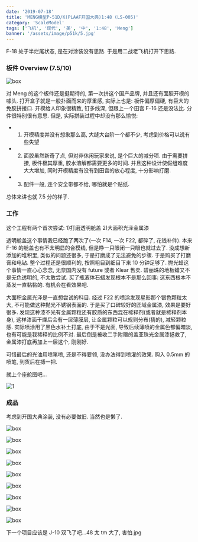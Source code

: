 ```yaml
---
date: '2019-07-18'
title: 'MENG模型P-51D/K(PLAAF开国大典)1:48 (LS-005)'
category: 'ScaleModel'
tags: ['飞机', '现代', '美', '中', '1:48', 'Meng']
banner: '/assets/image/p51k/5.jpg'
---
```


F-18 处于半烂尾状态, 是在对涂装没有思路. 于是用二战老飞机打开下思路.

### 板件 Overview (7.5/10)

![box](/assets/image/p51k/box.webp)

对 Meng 的这个板件还是挺期待的, 第一次拼这个国产品牌, 并且还有面胶开模的噱头. 打开盒子就是一股扑面而来的厚重感, 实际上也是: 板件偏厚偏硬, 有巨大的免胶拼接口. 开模给人印象很精致, 钉多线深, 但跟上一个田宫 F-16 还是没法比. 分件很特别很有意思. 但是, 实际拼装过程中却没有那么愉悦:

- 1.  开模精度并没有想象那么高, 大缝大台阶一个都不少, 考虑到价格可以说有些失望
- 2.  面胶虽然新奇了点, 但对非休闲玩家来说, 是个巨大的减分项. 由于需要拼接, 板件极其厚重, 胶水溶解都需要更多的时间. 并且这种设计使假组难度大大增加, 同时开模精度有没有到田宫的放心程度, 十分影响打磨.
- 3.  配件一般, 连个安全带都不给, 哪怕就是个贴纸.

总体来讲也就 7.5 分的样子.

### 工作

这个工程有两个首次尝试: 1)打磨透明舱盖 2)大面积光泽金属漆

透明舱盖这个事情我已经跪了两次了(一次 F14, 一次 F22, 都碎了, 花钱补件). 本来 F-16 的舱盖也有不太明显的合模线, 但是睁一只眼闭一只眼也就过去了. 没成想新添加的堆积里, 类似的问题还很多, 于是打磨成了无法避免的步骤. 于是购买了打磨膏和电钻. 整个过程还是很顺利的, 按照粗目到细目下来 10 分钟足够了. 抛光蜡这个事情一直心心念念, 无奈国内没有 future 或者 Klear 售卖. 碧丽珠的地板蜡又不是无色透明的, 不太敢尝试. 买了瓶液体石蜡发现根本不是那么回事: 这东西根本不蒸发一直黏黏的. 有机会在看效果吧.

大面积金属光泽是一直想尝试的科目. 经过 F22 的喷涂发现星影那个银色颗粒太大, 不可能做这种抛光不锈钢表面的. 于是买了口碑较好的匠域金属漆, 效果是要好很多. 发现这种漆不光有金属颗粒还有胶质的东西混在稀释剂(或者就是稀释剂本身), 这样漆面干燥后会有一层薄膜层, 让金属颗粒可以规则分布(猜的), 减轻颗粒感. 实际喷涂用了黑色水补土打底, 由于不是光面, 导致后续薄喷的金属色都偏暗淡, 也有可能是我稀释的比例不对. 最后倒是被收二手附赠的盖亚珠光金属漆拯救了, 金属漆打底再加上一层这个, 刚刚好.

可惜最后的光油用喷笔喷, 还是不得要领, 没办法得到喷灌的效果. 购入 0.5mm 的喷笔, 到货后在搏一把.

就上个座舱图吧...

![1](/assets/image/p51k/cockpit.jpg)

### 成品

考虑到开国大典涂装, 没有必要做旧. 当然也是懒了.

![box](/assets/image/p51k/1.jpg)

![box](/assets/image/p51k/2.jpg)

![box](/assets/image/p51k/3.jpg)

![box](/assets/image/p51k/4.jpg)

![box](/assets/image/p51k/5.jpg)

![box](/assets/image/p51k/6.jpg)

![box](/assets/image/p51k/8.jpg)

![box](/assets/image/p51k/8-2.jpg)

![box](/assets/image/p51k/9.jpg)

下一个项目应该是 J-10 双飞了吧...48 太 tm 大了, 害怕.jpg
